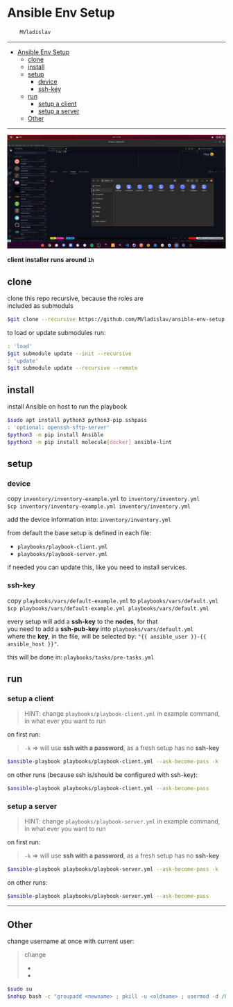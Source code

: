 # Ansible Env Setup

```sh
    MVladislav
```

---

- [Ansible Env Setup](#ansible-env-setup)
  - [clone](#clone)
  - [install](#install)
  - [setup](#setup)
    - [device](#device)
    - [ssh-key](#ssh-key)
  - [run](#run)
    - [setup a client](#setup-a-client)
    - [setup a server](#setup-a-server)
  - [Other](#other)

---

![client](__docs/client_ubuntu_2104.png)

**client installer runs around `1h`**

## clone

clone this repo recursive, because the roles are</br>
included as submoduls

```sh
$git clone --recursive https://github.com/MVladislav/ansible-env-setup.git
```

to load or update submodules run:

```sh
: 'load'
$git submodule update --init --recursive
: 'update'
$git submodule update --recursive --remote
```

## install

install Ansible on host to run the playbook

```sh
$sudo apt install python3 python3-pip sshpass
: 'optional: openssh-sftp-server'
$python3 -m pip install Ansible
$python3 -m pip install molecule[docker] ansible-lint
```

## setup

### device

copy `inventory/inventory-example.yml` to `inventory/inventory.yml`</br>
`$cp inventory/inventory-example.yml inventory/inventory.yml`

add the device information into: `inventory/inventory.yml`

from default the base setup is defined in each file:

- `playbooks/playbook-client.yml`
- `playbooks/playbook-server.yml`

if needed you can update this, like you need to install services.

### ssh-key

copy `playbooks/vars/default-example.yml` to `playbooks/vars/default.yml`</br>
`$cp playbooks/vars/default-example.yml playbooks/vars/default.yml`

every setup will add a **ssh-key** to the **nodes**, for that</br>
you need to add a **ssh-pub-key** into `playbooks/vars/default.yml`</br>
where the **key**, in the file, will be selected by: `"{{ ansible_user }}-{{ ansible_host }}"`.

this will be done in: `playbooks/tasks/pre-tasks.yml`

## run

### setup a client

> HINT: change `playbooks/playbook-client.yml` in example command, in what ever you want to run

on first run:

> `-k` => will use **ssh with a password**, as a fresh setup has no **ssh-key**

```sh
$ansible-playbook playbooks/playbook-client.yml --ask-become-pass -k
```

on other runs (because ssh is/should be configured with ssh-key):

```sh
$ansible-playbook playbooks/playbook-client.yml --ask-become-pass
```

### setup a server

> HINT: change `playbooks/playbook-server.yml` in example command, in what ever you want to run

on first run:

> `-k` => will use **ssh with a password**, as a fresh setup has no **ssh-key**

```sh
$ansible-playbook playbooks/playbook-server.yml --ask-become-pass -k
```

on other runs:

```sh
$ansible-playbook playbooks/playbook-server.yml --ask-become-pass
```

---

## Other

change username at once with current user:

> change
>
> - <newname>
> - <oldname>

```sh
$sudo su
$nohup bash -c "groupadd <newname> ; pkill -u <oldname> ; usermod -d /home/<newname> -m -g <newname> -l <newname> <oldname>" </dev/null &>/dev/null &
```
